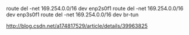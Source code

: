 




route del -net 169.254.0.0/16 dev enp2s0f1
route del -net 169.254.0.0/16 dev enp3s0f1
route del -net 169.254.0.0/16 dev br-tun




http://blog.csdn.net/a174817529/article/details/39963825

